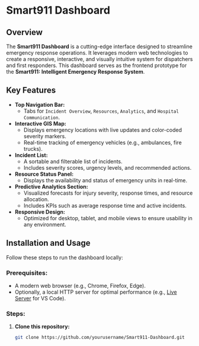 # Smart911 Dashboard

## Overview
The **Smart911 Dashboard** is a cutting-edge interface designed to streamline emergency response operations. It leverages modern web technologies to create a responsive, interactive, and visually intuitive system for dispatchers and first responders. This dashboard serves as the frontend prototype for the **Smart911: Intelligent Emergency Response System**.

## Key Features
- **Top Navigation Bar:**
  - Tabs for `Incident Overview`, `Resources`, `Analytics`, and `Hospital Communication`.
- **Interactive GIS Map:**
  - Displays emergency locations with live updates and color-coded severity markers.
  - Real-time tracking of emergency vehicles (e.g., ambulances, fire trucks).
- **Incident List:**
  - A sortable and filterable list of incidents.
  - Includes severity scores, urgency levels, and recommended actions.
- **Resource Status Panel:**
  - Displays the availability and status of emergency units in real-time.
- **Predictive Analytics Section:**
  - Visualized forecasts for injury severity, response times, and resource allocation.
  - Includes KPIs such as average response time and active incidents.
- **Responsive Design:**
  - Optimized for desktop, tablet, and mobile views to ensure usability in any environment.

## Installation and Usage
Follow these steps to run the dashboard locally:

### Prerequisites:
- A modern web browser (e.g., Chrome, Firefox, Edge).
- Optionally, a local HTTP server for optimal performance (e.g., [Live Server](https://marketplace.visualstudio.com/items?itemName=ritwickdey.LiveServer) for VS Code).

### Steps:
1. **Clone this repository:**
   ```bash
   git clone https://github.com/yourusername/Smart911-Dashboard.git
